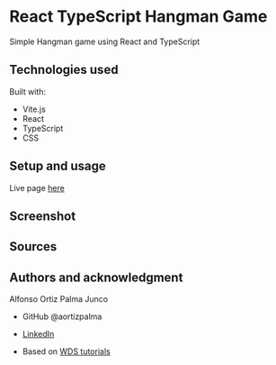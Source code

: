 # React TypeScript Hangman Game

Simple Hangman game using React and TypeScript

## Technologies used

Built with:

- Vite.js
- React
- TypeScript
- CSS

## Setup and usage

Live page [here](https://)

## Screenshot

## Sources

## Authors and acknowledgment

Alfonso Ortiz Palma Junco

- GitHub @aortizpalma
- [LinkedIn](https://www.linkedin.com/in/ortizpalma/)

- Based on [WDS tutorials](https://www.youtube.com/watch?v=-ONUyenGnWw)
